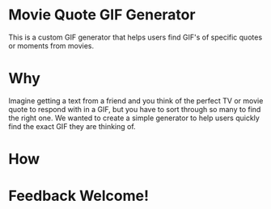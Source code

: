 # Movie Quote GIF Generator
This is a custom GIF generator that helps users find GIF's of specific quotes or moments from movies.

# Why
Imagine getting a text from a friend and you think of the perfect TV or movie quote to respond with in a GIF, but you have to sort through so many to find the right one. We wanted to create a simple generator to help users quickly find the exact GIF they are thinking of.

# How


# Feedback Welcome!
